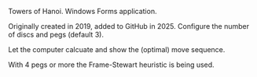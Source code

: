 Towers of Hanoi.
Windows Forms application.

Originally created in 2019, added to GitHub in 2025.
Configure the number of discs and pegs (default 3).

Let the computer calcuate and show the (optimal) move sequence.

With 4 pegs or more the Frame-Stewart heuristic is being used.

